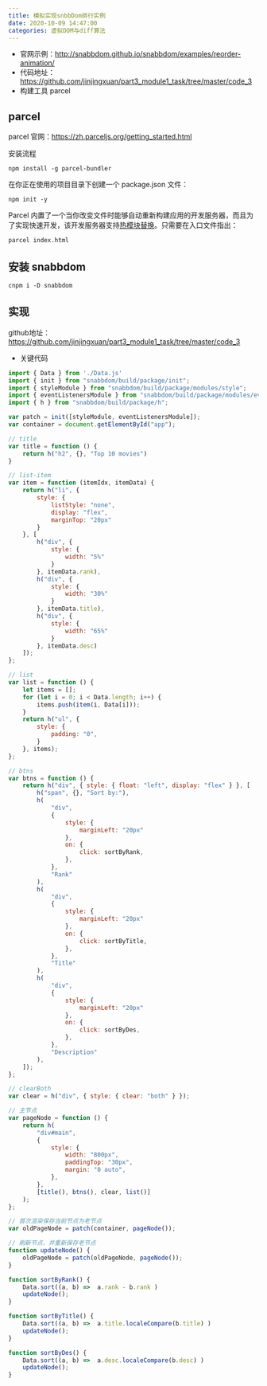```yaml
---
title: 模拟实现snbbDom排行实例
date: 2020-10-09 14:47:00
categories: 虚拟DOM与diff算法
---
```


* 官网示例：http://snabbdom.github.io/snabbdom/examples/reorder-animation/
* 代码地址：https://github.com/jinjingxuan/part3_module1_task/tree/master/code_3
* 构建工具 parcel

<!--more-->

## parcel

parcel 官网：https://zh.parceljs.org/getting_started.html

安装流程

```
npm install -g parcel-bundler
```

在你正在使用的项目目录下创建一个 package.json 文件：

```
npm init -y
```

Parcel 内置了一个当你改变文件时能够自动重新构建应用的开发服务器，而且为了实现快速开发，该开发服务器支持[热模块替换](https://zh.parceljs.org/hmr.html)。只需要在入口文件指出：

```
parcel index.html
```

## 安装 snabbdom

```
cnpm i -D snabbdom
```

## 实现

github地址：https://github.com/jinjingxuan/part3_module1_task/tree/master/code_3

* 关键代码

```js
import { Data } from './Data.js'
import { init } from "snabbdom/build/package/init";
import { styleModule } from "snabbdom/build/package/modules/style";
import { eventListenersModule } from "snabbdom/build/package/modules/eventlisteners";
import { h } from "snabbdom/build/package/h";

var patch = init([styleModule, eventListenersModule]);
var container = document.getElementById("app");

// title
var title = function () {
    return h("h2", {}, "Top 10 movies")
}

// list-item
var item = function (itemIdx, itemData) {
    return h("li", { 
        style: { 
            listStyle: "none", 
            display: "flex",
            marginTop: "20px"
        }
    }, [
        h("div", {
            style: { 
                width: "5%"
            }
        }, itemData.rank),
        h("div", {
            style: { 
                width: "30%"
            }
        }, itemData.title),
        h("div", {
            style: { 
                width: "65%"
            }
        }, itemData.desc)
    ]);
};

// list
var list = function () {
    let items = [];
    for (let i = 0; i < Data.length; i++) {
        items.push(item(i, Data[i]));
    }
    return h("ul", {
        style: {
            padding: "0",
        }
    }, items);
};

// btns
var btns = function () {
    return h("div", { style: { float: "left", display: "flex" } }, [
        h("span", {}, "Sort by:"),
        h(
            "div",
            {
                style: {
                    marginLeft: "20px"
                },
                on: {
                    click: sortByRank,
                },
            },
            "Rank"
        ),
        h(
            "div",
            {
                style: {
                    marginLeft: "20px"
                },
                on: {
                    click: sortByTitle,
                },
            },
            "Title"
        ),
        h(
            "div",
            {
                style: {
                    marginLeft: "20px"
                },
                on: {
                    click: sortByDes,
                },
            },
            "Description"
        ),
    ]);
};

// clearBoth
var clear = h("div", { style: { clear: "both" } });

// 主节点
var pageNode = function () {
    return h(
        "div#main",
        {
            style: {
                width: "800px",
                paddingTop: "30px",
                margin: "0 auto",
            },
        },
        [title(), btns(), clear, list()]
    );
};

// 首次渲染保存当前节点为老节点
var oldPageNode = patch(container, pageNode());

// 刷新节点，并重新保存老节点
function updateNode() {
    oldPageNode = patch(oldPageNode, pageNode());
}

function sortByRank() {
    Data.sort((a, b) =>  a.rank - b.rank )
    updateNode();
}

function sortByTitle() {
    Data.sort((a, b) =>  a.title.localeCompare(b.title) )
    updateNode();
}

function sortByDes() {
    Data.sort((a, b) =>  a.desc.localeCompare(b.desc) )
    updateNode();
}

```

